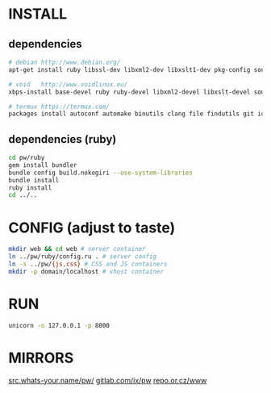 # INSTALL
## dependencies
``` sh
# debian http://www.debian.org/
apt-get install ruby libssl-dev libxml2-dev libxslt1-dev pkg-config source-highlight python-pygments

# void   http://www.voidlinux.eu/
xbps-install base-devel ruby ruby-devel libxml2-devel libxslt-devel source-highlight python-Pygments

# termux https://termux.com/
packages install autoconf automake binutils clang file findutils git iconv pkg-config ruby ruby-dev libxslt-dev
```
## dependencies (ruby)
``` sh
cd pw/ruby
gem install bundler
bundle config build.nokogiri --use-system-libraries
bundle install
ruby install
cd ../..
```
# CONFIG (adjust to taste)
``` sh
mkdir web && cd web # server container
ln ../pw/ruby/config.ru . # server config
ln -s ../pw/{js,css} # CSS and JS containers
mkdir -p domain/localhost # vhost container
```
# RUN
``` sh
unicorn -o 127.0.0.1 -p 8000
```
# MIRRORS
[src.whats-your.name/pw/](http://src.whats-your.name/pw/)
[gitlab.com/ix/pw](https://gitlab.com/ix/pw)
[repo.or.cz/www](http://repo.or.cz/www)
